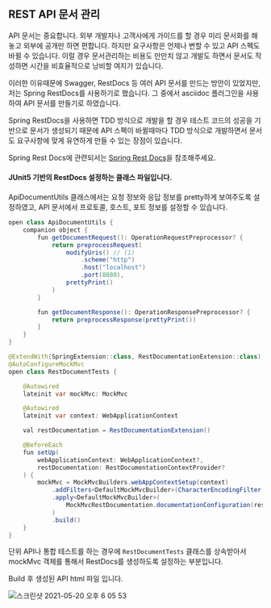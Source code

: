## REST API 문서 관리

API 문서는 중요합니다. 외부 개발자나 고객사에게 가이드를 할 경우 미리 문서화를 해놓고 외부에 공개만 하면 편합니다. 하지만 요구사항은 언제나 변할 수 있고 API 스펙도 바뀔 수 있습니다. 이럴 경우 문서관리하는 비용도 만만치 않고 개발도 하면서 문서도 작성하면 시간을 비효율적으로 낭비할 여지가 있습니다.

이러한 이유때문에 Swagger, RestDocs 등 여러 API 문서를 만드는 방안이 있었지만, 저는 Spring RestDocs를 사용하기로 했습니다. 그 중에서 asciidoc 플러그인을 사용하여 API 문서를 만들기로 하였습니다.

Spring RestDocs을 사용하면 TDD 방식으로 개발을 할 경우 테스트 코드의 성공을 기반으로 문서가 생성되기 때문에 API 스펙이 바뀔때마다 TDD 방식으로 개발하면서 문서도 요구사항에 맞게 유연하게 만들 수 있는 장점이 있습니다.

>
Spring Rest Docs에 관련되서는  [Spring Rest Docs](https://velog.io/@sa1341/Spring-Rest-Docs)을 참조해주세요.


#### JUnit5 기반의 RestDocs 설정하는 클래스 파일입니다.

ApiDocumentUtils 클래스에서는 요청 정보와 응답 정보를 pretty하게 보여주도록 설정하였고, API 문서에서 프로토콜, 호스트, 포트 정보를 설정할 수 있습니다.

```java
open class ApiDocumentUtils {
    companion object {
        fun getDocumentRequest(): OperationRequestPreprocessor? {
            return preprocessRequest(
                modifyUris() // (1)
                    .scheme("http")
                    .host("localhost")
                    .port(8080),
                prettyPrint()
            )
        }

        fun getDocumentResponse(): OperationResponsePreprocessor? {
            return preprocessResponse(prettyPrint())
        }
    }
}

@ExtendWith(SpringExtension::class, RestDocumentationExtension::class)
@AutoConfigureMockMvc
open class RestDocumentTests {

    @Autowired
    lateinit var mockMvc: MockMvc

    @Autowired
    lateinit var context: WebApplicationContext

    val restDocumentation = RestDocumentationExtension()

    @BeforeEach
    fun setUp(
        webApplicationContext: WebApplicationContext?,
        restDocumentation: RestDocumentationContextProvider?
    ) {
        mockMvc = MockMvcBuilders.webAppContextSetup(context)
            .addFilters<DefaultMockMvcBuilder>(CharacterEncodingFilter("UTF-8", true))
            .apply<DefaultMockMvcBuilder>(
                MockMvcRestDocumentation.documentationConfiguration(restDocumentation)
            )
            .build()
    }
}
```

단위 API나 통합 테스트를 하는 경우에 `RestDocumentTests` 클래스를 상속받아서 mockMvc 객체를 통해서 RestDocs를 생성하도록 설정하는 부분입니다. 


Build 후 생성된 API html 파일 입니다.

![스크린샷 2021-05-20 오후 6 05 53](https://user-images.githubusercontent.com/22395934/119011858-6bed9300-b9d0-11eb-9b98-86d9d67257b9.png)
